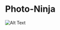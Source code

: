 # Photo-Ninja
![Alt Text](https://github.com/muskaangupta98/Photo-Ninja/blob/master/Photo%20Ninja.gif)

